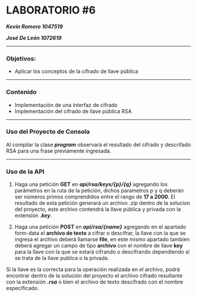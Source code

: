 # LABORATORIO #6

***Kevin Romero      1047519***

***José De León      1072619***

---

### **Objetivos:**

- Aplicar los conceptos de la cifrado de llave pública

---

### Contenido

- Implementación de una interfaz de cifrado
- Implementación del cifrado de llave pública RSA

---

### Uso del Proyecto de Consola
Al compilar la clase ***program*** observará el resultado del cifrado y descrifado RSA para una frase previamente ingresada.

---

### Uso de la API

1. Haga una petición **GET** en ***api/rsa/keys/{p}/{q}*** agregando los parámetros en la ruta de la petición, dichos parametros p y q deberán ser números primos comprendidos entre el rango de **17 a 2000**. El resultado de esta petición generará un archivo .zip dentro de la solucion del proyecto, este archivo contendrá la llave pública y privada con la extensión ***.key***.

2. Haga una petición **POST** en ***api/rsa/{name}*** agregando en el apartado form-data el **archivo de texto** a cifrar o descifrar, la llave con la que se ingresa el archivo deberá llamarse **file**, en este mismo apartado tambien deberá agregar un campo de tipo **archivo** con el nombre de llave **key** para la llave con la que se estará cifrando o descifrando dependiendo sí se trata de la llave publica o la privada.

Si la llave es la correcta para la operación realizada en el archivo, podrá encontrar dentro de la solución del proyecto el archivo cifrado resultante con la extensión ***.rsa***  o bien el archivo de texto descifrado con el nombre específicado.
